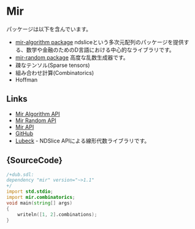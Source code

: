 # Mir

パッケージは以下を含んでいます。

 - [mir-algorithm package](dub/mir-algorithm) ndsliceという多次元配列のパッケージを提供する、数学や金融のためのD言語における中心的なライブラリです。
 - [mir-random package](dub/mir-random) 高度な乱数生成器です。
 - 疎なテンソル(Sparse tensors)
 - 組み合わせ計算(Combinatorics)
 - Hoffman

## Links

 - [Mir Algorithm API](http://docs.algorithm.dlang.io)
 - [Mir Random API](http://docs.random.dlang.io)
 - [Mir API](http://docs.mir.dlang.io)
 - [GitHub](https://github.com/libmir/mir)
 - [Lubeck](https://github.com/kaleidicassociates/lubeck) - NDSlice APIによる線形代数ライブラリです。

## {SourceCode}

```d
/+dub.sdl:
dependency "mir" version="~>1.1"
+/
import std.stdio;
import mir.combinatorics;
void main(string[] args)
{
    writeln([1, 2].combinations);
}
```
